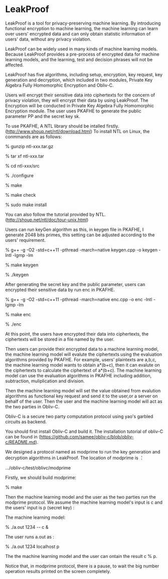 # LeakProof

LeakProof is a tool for privacy-preserving machine learning. By introducing functional encryption to machine learning, the machine learning can learn over users' encrypted data and can only obtain statistic information of users' data, without any privacy violation. 

LeakProof can be widely used in many kinds of machine learning models. Because LeakProof provides a pre-process of encrypted data for machine learning models, and the learning, test and decision phrases will not be affected.

LeakProof has five algorithms, including setup, encryption, key request, key generation and decryption, which included in two modules, Private Key Algebra Fully Homomorphic Encryption and Obliv-C.

Users will encrypt their sensitive data into ciphertexts for the concern of privacy violation, they will encrypt their data by using LeakProof. The Encryption will be conducted in Private Key Algebra Fully Homomorphic Encryption module. The user uses PKAFHE to generate the public parameter PP and the secret key sk.

To use PKAFHE, A NTL library should be intalled firstly. (http://www.shoup.net/ntl/download.html)
To install NTL on Linux, the conmmands are as follows:
  
   % gunzip ntl-xxx.tar.gz
   
   % tar xf ntl-xxx.tar
   
   % cd ntl-xxx/src
   
   % ./configure 
   
   % make
   
   % make check
   
   % sudo make install
   
You can also follow the tutorial provided by NTL. (http://shoup.net/ntl/doc/tour-unix.html)

Users can run keyGen algorithm as this, in keygen file in PKAFHE, I generate 2048 bits primes, this setting can be adjusted according to the users' requirement.

   % g++ -g -O2 -std=c++11 -pthread -march=native keygen.cpp -o keygen -lntl -lgmp -lm
   
   % make keygen
   
   % ./keygen

After generating the secret key and the public parameter, users can encrypted their sensitive data by run enc in PKAFHE. 

   % g++ -g -O2 -std=c++11 -pthread -march=native enc.cpp -o enc -lntl -lgmp -lm
   
   % make enc
   
   % ./enc
  
At this point, the users have encrypted their data into ciphertexts, the ciphertexts will be stored in a file named by the user.
  
Then users can provide their encrypted data to a machine learning model, the machine learning model will evalute the ciphertexts using the evaluation algorithms provided by PKAFHE. For example, users' plaintexts are a,b,c, the machine learning model wants to obtain a*(b+c), then it can evalute on the ciphertexts to calculate the ciphertext of a*(b+c). The machine learning model can use the evaluation algorithms in PKAFHE including addition, subtraction, muliplication and division. 
  
Then the machine learning model will set the value obtained from evalution algorithms as functional key request and send it to the user,or a server on behalf of the user. Then the user and the machine learning model will act as the two parties in Obliv-C. 
  
Obliv-C is a secure two party computation protocol using yao's garbled circuits as backend.
  
You should first install Obliv-C and build it. 
The installation tutorial of obliv-C can be found in (https://github.com/samee/obliv-c/blob/obliv-c/README.md).
  
We designed a protocol named as modprime to run the key generation and decryption algorithms in LeakProof. The location of modprime is ：

  .../obliv-c/test/oblivc/modprime
  
Firstly, we should build modprime:
   
   % make
   
Then the machine learning model and the user as the two parties run the modprime protocol. We assume the machine learning model's input is c and the users' input is p (secret key) :

The machine learning model:
   
   % ./a.out 1234 -- c &
   
The user runs a.out as :
   
   % ./a.out 1234 localhost p
   
   The the machine learning model and the user can ontain the result c % p.
   
   Notice that, in modprime protocol, there is a pause, to wait the big number operation results printed on the screen completely.
   
   
  
  
  
  
  
  
  
  
  
